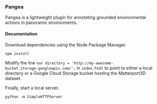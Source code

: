 ### Pangea

Pangea is a lightweight plugin for annotating grounded environmental actions in
panoramic environments.

#### Documentation

Download dependencies using the Node Package Manager.

```
npm install
```

Modify the line `var directory =
'http://my-awesome-bucket.storage.googleapis.com/';` in `index.html` to point to
either a local directory or a Google Cloud Storage bucket hosting the
Matterport3D dataset.

Finally, start a local server.

```
python -m SimpleHTTPServer
```
